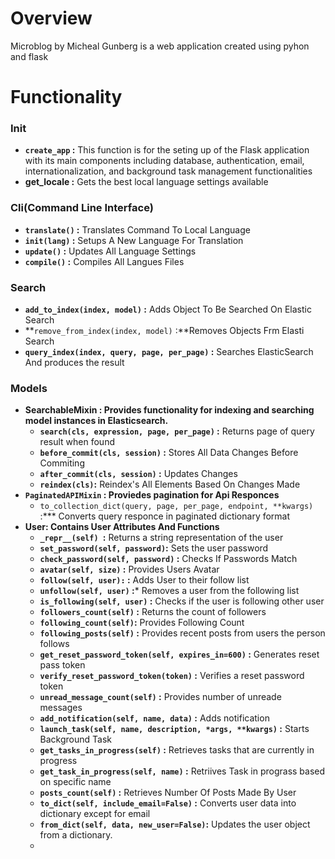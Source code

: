 # Overview
Microblog by Micheal Gunberg is a web application created using pyhon and flask
# Functionality
 ### Init
  - **```create_app``` :** This function is for the seting up of the Flask application with its main components including database, authentication, email, internationalization, and background task management functionalities
  - **get_locale :** Gets the best local language settings available
 ### Cli(Command Line Interface)
   - **```translate()``` :** Translates Command To Local Language
   - **```init(lang)``` :** Setups A New Language For Translation
   - **```update()``` :** Updates All Language Settings
   - **```compile()``` :** Compiles All Langues Files
### Search
  - **```add_to_index(index, model)``` :** Adds Object To Be Searched On Elastic Search
  - **```remove_from_index(index, model)``` :**Removes Objects Frm Elasti Search
  - **```query_index(index, query, page, per_page)``` :** Searches ElasticSearch And produces the result
### Models
- **SearchableMixin : Provides functionality for indexing and searching model instances in Elasticsearch.**
   - **```search(cls, expression, page, per_page)``` :** Returns page of query result when found
   - **``before_commit(cls, session)`` :** Stores All Data Changes Before Commiting
   - **```after_commit(cls, session)``` :** Updates Changes
   - **``reindex(cls)``:** Reindex's All Elements Based On Changes Made
 - **```PaginatedAPIMixin``` : Proviedes pagination for Api Responces**
    - ```to_collection_dict(query, page, per_page, endpoint, **kwargs)``` :*** Converts query responce in paginated dictionary format
 - **User: Contains User Attributes And Functions**
   - **```_repr__(self) ```:** Returns a string representation of the user
   - **```set_password(self, password)```:** Sets the user password
   - **```check_password(self, password)``` :** Checks If Passwords Match
   - **```avatar(self, size)``` :** Provides Users Avatar
   - **```follow(self, user):``` :** Adds User to their follow list
   - **```unfollow(self, user)``` :*** Removes a user from the following list
   - **```is_following(self, user)``` :** Checks if the user is following other user
   - **```followers_count(self)``` :** Returns the count of followers
   - **```following_count(self)```:** Provides Following Count
   - **```following_posts(self)``` :** Provides recent posts from users the person follows
   - **```get_reset_password_token(self, expires_in=600)``` :** Generates reset pass token
   - **```verify_reset_password_token(token)``` :** Verifies a reset password token
   - **```unread_message_count(self)``` :** Provides number of unreade messages
   - **```add_notification(self, name, data)``` :** Adds notification
   - **```launch_task(self, name, description, *args, **kwargs)``` :** Starts Background Task
   - **```get_tasks_in_progress(self)``` :** Retrieves tasks that are currently in progress
   - **```get_task_in_progress(self, name)``` :** Retriives Task in prograss based on specific name
   - **```posts_count(self)``` :** Retrieves Number Of Posts Made By User
   - **```to_dict(self, include_email=False)``` :** Converts user data into dictionary except for email
   - **```from_dict(self, data, new_user=False)```:** Updates the user object from a dictionary.
   - 
   
   
